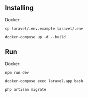 ## Installing
 Docker:
```
cp laravel/.env.example laravel/.env

docker-compose up -d --build
```

## Run
 Docker:
```
npm run dev

docker-compose exec laravel.app bash

php artisan migrate
```
